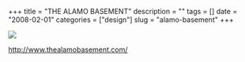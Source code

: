 +++
title = "THE ALAMO BASEMENT"
description = ""
tags = []
date = "2008-02-01"
categories = ["design"]
slug = "alamo-basement"
+++


 

  <div id="screens-thumbs" class="clearfix">
    <div class="txt-center" id="design-submission"><a href="http://www.thealamobasement.com/"><img id='bluga-thumbnail-1006' class='bluga-thumbnail large' src='/media/bluga/
wt47f281b1ba083_0.jpg'/></a></div>  
  </div>   
<p><a href="http://www.thealamobasement.com/">http://www.thealamobasement.com/</a></p>




